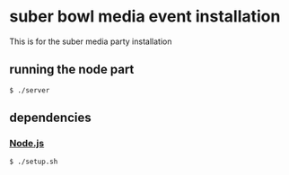 # suber bowl media event installation
This is for the suber media party installation

## running the node part

    $ ./server

## dependencies

### [Node.js](http://nodejs.org)
    $ ./setup.sh
